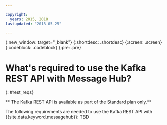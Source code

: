 ```yaml
---

copyright:
  years: 2015, 2018
lastupdated: "2018-05-25"

---
```


{:new_window: target="_blank"}
{:shortdesc: .shortdesc}
{:screen: .screen}
{:codeblock: .codeblock}
{:pre: .pre}

# What's required to use the Kafka REST API with Message Hub?
{: #rest_reqs}

** The Kafka REST API is available as part of the Standard plan only.**
<br/>

The following requirements are needed to use the Kafka REST API with {{site.data.keyword.messagehub}}: 
TBD

<!-- TBC. Reqs needed here -->

